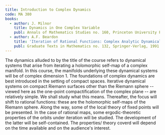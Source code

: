 ```yaml
---
title: Introduction to Complex Dynamics
code: MA 380
books:
  - author: J. Milnor 
    title: Dynamics in One Complex Variable
    publ: Annals of Mathematics Studies no. 160, Princeton University Press, 2006
  - author: A.F. Beardon
    title: 'Iteration of Rational Functions: Complex Analytic Dynamical Systems'
    publ: Graduate Texts in Mathematics no. 132, Springer-Verlag, 1991
---
```

The dynamics alluded to by the title of the course refers to dynamical systems
that arise from iterating a holomorphic self-map of a complex manifold. In this
course, the manifolds underlying these dynamical systems will be of complex
dimension 1. The foundations of complex dynamics are best introduced in the
setting of compact spaces. Iterative dynamical systems on compact Riemann
surfaces other than the Riemann sphere -- viewed here as the one-point
compactification of the complex plane -- are relatively simple. We shall study
what this means. Thereafter, the focus will shift to rational functions: these
are the holomorphic self-maps of the Riemann sphere. Along the way, some of the
local theory of fixed points will be presented. In the case of rational maps,
some ergodic-theoretic properties of the orbits under iteration will be
studied. The development of the latter will be self-contained. The properties/
theory coverd will depend on the time available and on the audience's interest.

